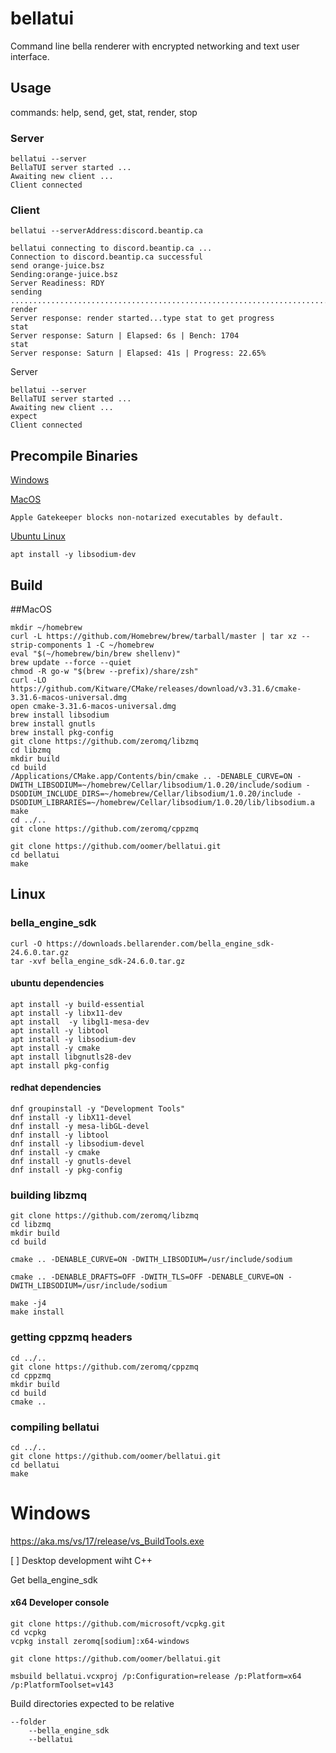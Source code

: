 # bellatui

Command line bella renderer with encrypted networking and text user interface.

## Usage

commands: help, send, get, stat, render, stop

### Server
```
bellatui --server
BellaTUI server started ...
Awaiting new client ...
Client connected
```

### Client
```
bellatui --serverAddress:discord.beantip.ca

bellatui connecting to discord.beantip.ca ...
Connection to discord.beantip.ca successful
send orange-juice.bsz
Sending:orange-juice.bsz
Server Readiness: RDY
sending
.........................................................................
render
Server response: render started...type stat to get progress
stat 
Server response: Saturn | Elapsed: 6s | Bench: 1704
stat 
Server response: Saturn | Elapsed: 41s | Progress: 22.65%
```


Server
```
bellatui --server
BellaTUI server started ...
Awaiting new client ...
expect
Client connected
```

## Precompile Binaries

[Windows](https://a4g4.c14.e2-1.dev/bellatui/bellatui-win.zip)

[MacOS](https://a4g4.c14.e2-1.dev/bellatui/bellatui-mac.zip)
```
Apple Gatekeeper blocks non-notarized executables by default.
```

[Ubuntu Linux](https://a4g4.c14.e2-1.dev/bellatui/bellatui-linux.tar.gz)
```
apt install -y libsodium-dev
```


## Build 

##MacOS
```
mkdir ~/homebrew
curl -L https://github.com/Homebrew/brew/tarball/master | tar xz --strip-components 1 -C ~/homebrew
eval "$(~/homebrew/bin/brew shellenv)"
brew update --force --quiet
chmod -R go-w "$(brew --prefix)/share/zsh"
curl -LO https://github.com/Kitware/CMake/releases/download/v3.31.6/cmake-3.31.6-macos-universal.dmg
open cmake-3.31.6-macos-universal.dmg 
brew install libsodium
brew install gnutls
brew install pkg-config
git clone https://github.com/zeromq/libzmq
cd libzmq
mkdir build
cd build
/Applications/CMake.app/Contents/bin/cmake .. -DENABLE_CURVE=ON -DWITH_LIBSODIUM=~/homebrew/Cellar/libsodium/1.0.20/include/sodium -DSODIUM_INCLUDE_DIRS=~/homebrew/Cellar/libsodium/1.0.20/include -DSODIUM_LIBRARIES=~/homebrew/Cellar/libsodium/1.0.20/lib/libsodium.a
make
cd ../..
git clone https://github.com/zeromq/cppzmq

git clone https://github.com/oomer/bellatui.git
cd bellatui
make

```

## Linux

### bella_engine_sdk
```
curl -O https://downloads.bellarender.com/bella_engine_sdk-24.6.0.tar.gz
tar -xvf bella_engine_sdk-24.6.0.tar.gz
```

#### ubuntu dependencies
```
apt install -y build-essential
apt install -y libx11-dev
apt install  -y libgl1-mesa-dev
apt install -y libtool
apt install -y libsodium-dev
apt install -y cmake
apt install libgnutls28-dev 
apt install pkg-config 
```

#### redhat dependencies
```
dnf groupinstall -y "Development Tools"
dnf install -y libX11-devel
dnf install -y mesa-libGL-devel
dnf install -y libtool
dnf install -y libsodium-devel
dnf install -y cmake
dnf install -y gnutls-devel
dnf install -y pkg-config
```

### building libzmq
```
git clone https://github.com/zeromq/libzmq
cd libzmq
mkdir build
cd build

cmake .. -DENABLE_CURVE=ON -DWITH_LIBSODIUM=/usr/include/sodium

cmake .. -DENABLE_DRAFTS=OFF -DWITH_TLS=OFF -DENABLE_CURVE=ON -DWITH_LIBSODIUM=/usr/include/sodium

make -j4
make install
```

### getting cppzmq headers
```
cd ../..
git clone https://github.com/zeromq/cppzmq
cd cppzmq
mkdir build
cd build
cmake .. 
```

### compiling bellatui
```
cd ../..
git clone https://github.com/oomer/bellatui.git
cd bellatui
make
```

# Windows
https://aka.ms/vs/17/release/vs_BuildTools.exe

[ ] Desktop development wiht C++

Get bella_engine_sdk

#### x64 Developer console
```
git clone https://github.com/microsoft/vcpkg.git
cd vcpkg
vcpkg install zeromq[sodium]:x64-windows 

git clone https://github.com/oomer/bellatui.git

msbuild bellatui.vcxproj /p:Configuration=release /p:Platform=x64 /p:PlatformToolset=v143
```

Build directories expected to be relative
```
--folder
    --bella_engine_sdk
    --bellatui
```



